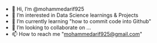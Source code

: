 - 👋 Hi, I’m @mohammedarif925
- 👀 I’m interested in Data Science learnings & Projects 
- 🌱 I’m currently learning "how to commit code into Github"
- 💞️ I’m looking to collaborate on ...
- 📫 How to reach me "mohammedarif925@gmail.com"

<!---
mohammedarif925/mohammedarif925 is a ✨ special ✨ repository because its `README.md` (this file) appears on your GitHub profile.
You can click the Preview link to take a look at your changes.
--->
